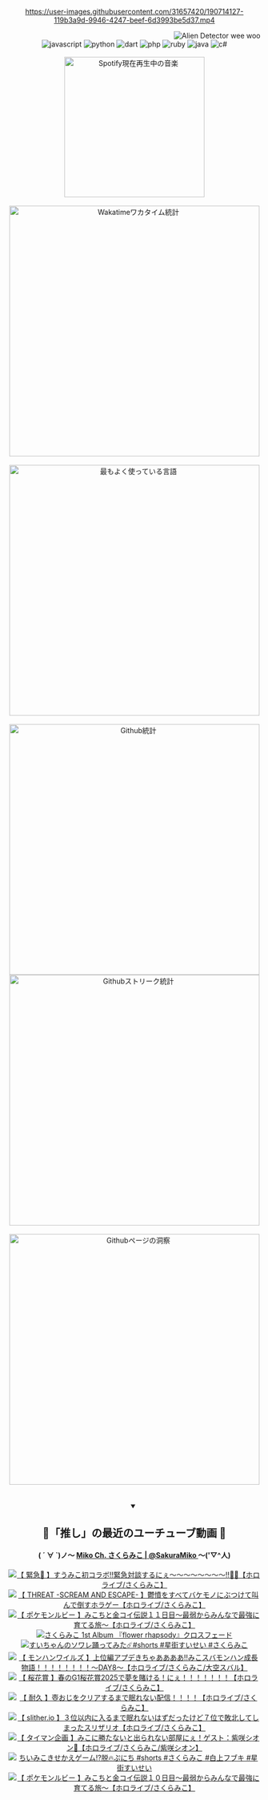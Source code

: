 <!-- START: HERO IMAGE GIF ////////// ////////// ////////// -->
<!-- <img src="@/../assets/img/gaming/ghost-of-tsushima.gif" width="100%"  alt="nellyXinwei's Hero Gif Image"/> -->
<!-- END: HERO IMAGE GIF ////////// ////////// ////////// -->

<div align="center" >  
  
<!-- START:ワンピース 第1015話「ルフィはRED ROCを使う」 -->
<https://user-images.githubusercontent.com/31657420/190714127-119b3a9d-9946-4247-beef-6d3993be5d37.mp4>
<!-- END:ワンピース 第1015話「ルフィはRED ROCを使う」 -->

<!-- START:VISITOR COUNTER -->
<div width="100%" align="right">
<img src="https://komarev.com/ghpvc/?username=nellyXinwei&label=🛸&color=grey&style=for-the-badge&labelcolor=ffffff" alt="Alien Detector wee woo"/>
</div>
<!-- END:VISITOR COUNTER -->

<!-- START: PROGRAMMING LANGUAGES -->
<!-- 色彩 Color Scheme:
#961E3A, #8A0D42, #5A0640, #4F265E, #2B355A, #3E759B, #CC4246,
#BB2649, #AD1052, #700750, #633075, #364270, #4E92C2, #FF5357
Sauce: https://www.webcreatorbox.com/inspiration/pantone-2023
-->

<img src="https://img.shields.io/badge/javascript%20-%23BB2649.svg?&style=for-the-badge&logo=javascript&logoColor=white&labelColor=961E3A" alt="javascript"/>
<img src="https://img.shields.io/badge/python%20-%23AD1052.svg?&style=for-the-badge&logo=python&logoColor=white&labelColor=8A0D42" alt="python" />
<img src="https://img.shields.io/badge/dart%20-%23700750.svg?&style=for-the-badge&logo=dart&logoColor=white&labelColor=5A0640" alt="dart"/>
<img src="https://img.shields.io/badge/php%20-%23633075.svg?&style=for-the-badge&logo=php&logoColor=white&labelColor=4F265E" alt="php"/>
<img src="https://img.shields.io/badge/ruby%20-%23364270.svg?&style=for-the-badge&logo=ruby&logoColor=white&labelColor=2B355A" alt="ruby"/>
<img src="https://img.shields.io/badge/java%20-%234E92C2.svg?&style=for-the-badge&logo=openjdk&logoColor=white&labelColor=3E759B" alt="java"/>
<img src="https://img.shields.io/badge/c%23-%23FF5357.svg?style=for-the-badge&logo=c-sharp&logoColor=white&labelColor=CC4246" alt="c#"/>  
<!-- END: PROGRAMMING LANGUAGES -->

<br>
<br>

<!-- START: MUSIC STATUS -->
  <!-- <a href="https://newojima-gsrs-20220114.vercel.app/api/now-playing?open">
    <img src="https://newojima-gsrs-20220114.vercel.app/api/now-playing" alt="Spotify現在再生中の音楽">
  </a> -->
  <img src="https://newojima-grss-20230114.vercel.app/api/spotify?border_color=transparent" alt="Spotify現在再生中の音楽" width="280px">
<!-- END: MUSIC STATUS -->

<br>
<br>

<!-- START: GITHUB STATUS -->
<!-- 色彩 Color Scheme:  #BB2649, #AD1052, #700750, #633075 -->
<img align="center" src="https://newojima-grs-20230109.vercel.app/api/wakatime?username=njtalba5127&layout=compact&langs_count=10&locale=ja&hide_title=false&title_color=fff&hide_border=true&text_color=fff&bg_color=BB2649,BB2649,633075,633075&hide=other,css,html,bash,xml,git%20config,makefile,properties,yaml,markdown,text,json,jsx" alt="Wakatimeワカタイム統計" width="500px"/>

<br>
<br>

<!-- 色彩 Color Scheme:  #633075, #364270, #4E92C2 -->
  <img align="center" src="https://newojima-grs-20230109.vercel.app/api/top-langs?username=njtalba5127&layout=compact&text_color=fff&icon_color=fff&hide_border=true&&locale=ja&hide_title=false&title_color=fff&include_all_commits=true&card_width=445&langs_count=11&hide=c%23,powershell,shaderlab,hlsl,makefile,jupyter%20notebook,python,html,css,shell,batchfile,less,liquid,hack,scss&bg_color=4F265E,633075,4E92C2" alt="最もよく使っている言語" width="500px"/>

<br>
<br>

<!-- 色彩 Color Scheme:  #4E92C2, #FF5357 -->
  <img align="center" src="https://newojima-grs-20230109.vercel.app/api?username=njtalba5127&rank_icon=github&show_icons=true&&locale=ja&title_color=fff&text_color=fff&icon_color=fff&hide_border=true&hide_title=false&count_private=true&include_all_commits=true&card_width=495&disable_animations=true&bg_color=4E92C2,4E92C2,FF5357" alt="Github統計" width="500px"/>

<br>

<img align="center" src="https://streak-stats.demolab.com?user=njtalba5127&theme=dark&hide_border=true&locale=ja&ring=BB2649&stroke=222222&background=151515&sideLabels=BB2649&currStreakLabel=ffffff&border=BB2649&fire=FF5357&currStreakNum=ffffff&sideNums=FF5357&dates=ffffff" alt="Githubストリーク統計" width="500px"/>

<br>
<br>

  <img align="center" width="500px" src="@/../assets/img/page-insights.svg" alt="Githubページの洞察"/>
  
</div>
<!-- END: GITHUB STATUS -->

<br>
<br>

<div align="center">
<details open>
  <summary>

  </summary>

  <h2 align="center">🌸「推し」の最近のユーチューブ動画 🌸</h2>
  <h4>
  ( ´ ∀ `)ノ～ 
  <a href="https://www.youtube.com/@SakuraMiko">Miko Ch. さくらみこ | @SakuraMiko
  </a>
   ～('▽^人)
  </h4>

  <!-- BEGIN YOUTUBE-CARDS -->
<a href="https://www.youtube.com/watch?v=JSoiNMiRBMc"><img src="https://ytcards.demolab.com/?id=JSoiNMiRBMc&title=%E3%80%90+%E7%B7%8A%E6%80%A5%F0%9F%9A%A8+%E3%80%91%E3%81%99%E3%81%86%E3%81%BF%E3%81%93%E5%88%9D%E3%82%B3%E3%83%A9%E3%83%9C%E2%80%BC%E7%B7%8A%E6%80%A5%E5%AF%BE%E8%AB%87%E3%81%99%E3%82%8B%E3%81%AB%E3%81%87%EF%BD%9E%EF%BD%9E%EF%BD%9E%EF%BD%9E%EF%BD%9E%EF%BD%9E%EF%BD%9E%EF%BD%9E%E2%80%BC%F0%9F%8C%B8%F0%9F%92%99%E3%80%90%E3%83%9B%E3%83%AD%E3%83%A9%E3%82%A4%E3%83%96%2F%E3%81%95%E3%81%8F%E3%82%89%E3%81%BF%E3%81%93%E3%80%91&lang=ja&timestamp=1744728627&background_color=%230d1117&title_color=%23ffffff&stats_color=%23dedede&max_title_lines=1&width=187&border_radius=5&duration=4714" alt="【 緊急🚨 】すうみこ初コラボ‼緊急対談するにぇ～～～～～～～～‼🌸💙【ホロライブ/さくらみこ】" title="【 緊急🚨 】すうみこ初コラボ‼緊急対談するにぇ～～～～～～～～‼🌸💙【ホロライブ/さくらみこ】"></a>
<a href="https://www.youtube.com/watch?v=g5yB8z55qOA"><img src="https://ytcards.demolab.com/?id=g5yB8z55qOA&title=%E3%80%90+THREAT+-SCREAM+AND+ESCAPE-+%E3%80%91%E9%AC%B1%E6%86%A4%E3%82%92%E3%81%99%E3%81%B9%E3%81%A6%E3%83%90%E3%82%B1%E3%83%A2%E3%83%8E%E3%81%AB%E3%81%B6%E3%81%A4%E3%81%91%E3%81%A6%E5%8F%AB%E3%82%93%E3%81%A7%E5%80%92%E3%81%99%E3%83%9B%E3%83%A9%E3%82%B2%E3%83%BC%E3%80%90%E3%83%9B%E3%83%AD%E3%83%A9%E3%82%A4%E3%83%96%2F%E3%81%95%E3%81%8F%E3%82%89%E3%81%BF%E3%81%93%E3%80%91&lang=ja&timestamp=1744721354&background_color=%230d1117&title_color=%23ffffff&stats_color=%23dedede&max_title_lines=1&width=187&border_radius=5&duration=2464" alt="【 THREAT -SCREAM AND ESCAPE- 】鬱憤をすべてバケモノにぶつけて叫んで倒すホラゲー【ホロライブ/さくらみこ】" title="【 THREAT -SCREAM AND ESCAPE- 】鬱憤をすべてバケモノにぶつけて叫んで倒すホラゲー【ホロライブ/さくらみこ】"></a>
<a href="https://www.youtube.com/watch?v=3iNXXJQ5BBw"><img src="https://ytcards.demolab.com/?id=3iNXXJQ5BBw&title=%E3%80%90+%E3%83%9D%E3%82%B1%E3%83%A2%E3%83%B3%E3%83%AB%E3%83%93%E3%83%BC+%E3%80%91%E3%81%BF%E3%81%93%E3%81%A1%E3%81%A8%E9%87%91%E3%82%B3%E3%82%A4%E4%BC%9D%E8%AA%AC%EF%BC%91%EF%BC%91%E6%97%A5%E7%9B%AE%EF%BD%9E%E6%9C%80%E5%BC%B1%E3%81%8B%E3%82%89%E3%81%BF%E3%82%93%E3%81%AA%E3%81%A7%E6%9C%80%E5%BC%B7%E3%81%AB%E8%82%B2%E3%81%A6%E3%82%8B%E6%97%85%EF%BD%9E%E3%80%90%E3%83%9B%E3%83%AD%E3%83%A9%E3%82%A4%E3%83%96%2F%E3%81%95%E3%81%8F%E3%82%89%E3%81%BF%E3%81%93%E3%80%91&lang=ja&timestamp=1744655551&background_color=%230d1117&title_color=%23ffffff&stats_color=%23dedede&max_title_lines=1&width=187&border_radius=5&duration=25642" alt="【 ポケモンルビー 】みこちと金コイ伝説１１日目～最弱からみんなで最強に育てる旅～【ホロライブ/さくらみこ】" title="【 ポケモンルビー 】みこちと金コイ伝説１１日目～最弱からみんなで最強に育てる旅～【ホロライブ/さくらみこ】"></a>
<a href="https://www.youtube.com/watch?v=80ZUGukueXM"><img src="https://ytcards.demolab.com/?id=80ZUGukueXM&title=%E3%81%95%E3%81%8F%E3%82%89%E3%81%BF%E3%81%93+1st+Album+%E3%80%8Eflower+rhapsody%E3%80%8F%E3%82%AF%E3%83%AD%E3%82%B9%E3%83%95%E3%82%A7%E3%83%BC%E3%83%89&lang=ja&timestamp=1744626611&background_color=%230d1117&title_color=%23ffffff&stats_color=%23dedede&max_title_lines=1&width=187&border_radius=5&duration=178" alt="さくらみこ 1st Album 『flower rhapsody』クロスフェード" title="さくらみこ 1st Album 『flower rhapsody』クロスフェード"></a>
<a href="https://www.youtube.com/watch?v=kFOd-9Z1j2w"><img src="https://ytcards.demolab.com/?id=kFOd-9Z1j2w&title=%E3%81%99%E3%81%84%E3%81%A1%E3%82%83%E3%82%93%E3%81%AE%E3%82%BD%E3%83%AF%E3%83%AC%E8%B8%8A%E3%81%A3%E3%81%A6%E3%81%BF%E3%81%9F%E2%98%84%EF%B8%8F%23shorts+%23%E6%98%9F%E8%A1%97%E3%81%99%E3%81%84%E3%81%9B%E3%81%84+%23%E3%81%95%E3%81%8F%E3%82%89%E3%81%BF%E3%81%93&lang=ja&timestamp=1744623018&background_color=%230d1117&title_color=%23ffffff&stats_color=%23dedede&max_title_lines=1&width=187&border_radius=5&duration=27" alt="すいちゃんのソワレ踊ってみた☄️#shorts #星街すいせい #さくらみこ" title="すいちゃんのソワレ踊ってみた☄️#shorts #星街すいせい #さくらみこ"></a>
<a href="https://www.youtube.com/watch?v=O2EEhLV5Wzw"><img src="https://ytcards.demolab.com/?id=O2EEhLV5Wzw&title=%E3%80%90+%E3%83%A2%E3%83%B3%E3%83%8F%E3%83%B3%E3%83%AF%E3%82%A4%E3%83%AB%E3%82%BA+%E3%80%91%E4%B8%8A%E4%BD%8D%E7%B7%A8%E3%82%A2%E3%83%97%E3%83%87%E3%81%8D%E3%81%A1%E3%82%83%E3%81%82%E3%81%82%E3%81%82%E3%81%82%E2%80%BC%E3%81%BF%E3%81%93%E3%82%B9%E3%83%90%E3%83%A2%E3%83%B3%E3%83%8F%E3%83%B3%E6%88%90%E9%95%B7%E7%89%A9%E8%AA%9E%EF%BC%81%EF%BC%81%EF%BC%81%EF%BC%81%EF%BC%81%EF%BC%81%EF%BC%81%EF%BC%81%EF%BD%9EDAY8%EF%BD%9E%E3%80%90%E3%83%9B%E3%83%AD%E3%83%A9%E3%82%A4%E3%83%96%2F%E3%81%95%E3%81%8F%E3%82%89%E3%81%BF%E3%81%93%2F%E5%A4%A7%E7%A9%BA%E3%82%B9%E3%83%90%E3%83%AB%E3%80%91&lang=ja&timestamp=1744565790&background_color=%230d1117&title_color=%23ffffff&stats_color=%23dedede&max_title_lines=1&width=187&border_radius=5&duration=18893" alt="【 モンハンワイルズ 】上位編アプデきちゃああああ‼みこスバモンハン成長物語！！！！！！！！～DAY8～【ホロライブ/さくらみこ/大空スバル】" title="【 モンハンワイルズ 】上位編アプデきちゃああああ‼みこスバモンハン成長物語！！！！！！！！～DAY8～【ホロライブ/さくらみこ/大空スバル】"></a>
<a href="https://www.youtube.com/watch?v=rXIyVCxIRdA"><img src="https://ytcards.demolab.com/?id=rXIyVCxIRdA&title=%E3%80%90+%E6%A1%9C%E8%8A%B1%E8%B3%9E+%E3%80%91%E6%98%A5%E3%81%AEG1%E6%A1%9C%E8%8A%B1%E8%B3%9E2025%E3%81%A7%E5%A4%A2%E3%82%92%E8%B3%AD%E3%81%91%E3%82%8B%EF%BC%81%E3%81%AB%E3%81%87%EF%BC%81%EF%BC%81%EF%BC%81%EF%BC%81%EF%BC%81%EF%BC%81%EF%BC%81%E3%80%90%E3%83%9B%E3%83%AD%E3%83%A9%E3%82%A4%E3%83%96%2F%E3%81%95%E3%81%8F%E3%82%89%E3%81%BF%E3%81%93%E3%80%91&lang=ja&timestamp=1744527866&background_color=%230d1117&title_color=%23ffffff&stats_color=%23dedede&max_title_lines=1&width=187&border_radius=5&duration=5023" alt="【 桜花賞 】春のG1桜花賞2025で夢を賭ける！にぇ！！！！！！！【ホロライブ/さくらみこ】" title="【 桜花賞 】春のG1桜花賞2025で夢を賭ける！にぇ！！！！！！！【ホロライブ/さくらみこ】"></a>
<a href="https://www.youtube.com/watch?v=aFSgxHYqVfU"><img src="https://ytcards.demolab.com/?id=aFSgxHYqVfU&title=%E3%80%90+%E8%80%90%E4%B9%85+%E3%80%91%E5%A3%BA%E3%81%8A%E3%81%98%E3%82%92%E3%82%AF%E3%83%AA%E3%82%A2%E3%81%99%E3%82%8B%E3%81%BE%E3%81%A7%E7%9C%A0%E3%82%8C%E3%81%AA%E3%81%84%E9%85%8D%E4%BF%A1%EF%BC%81%EF%BC%81%EF%BC%81%EF%BC%81%E3%80%90%E3%83%9B%E3%83%AD%E3%83%A9%E3%82%A4%E3%83%96%2F%E3%81%95%E3%81%8F%E3%82%89%E3%81%BF%E3%81%93%E3%80%91&lang=ja&timestamp=1744484452&background_color=%230d1117&title_color=%23ffffff&stats_color=%23dedede&max_title_lines=1&width=187&border_radius=5&duration=23989" alt="【 耐久 】壺おじをクリアするまで眠れない配信！！！！【ホロライブ/さくらみこ】" title="【 耐久 】壺おじをクリアするまで眠れない配信！！！！【ホロライブ/さくらみこ】"></a>
<a href="https://www.youtube.com/watch?v=FVEkQs6o0uU"><img src="https://ytcards.demolab.com/?id=FVEkQs6o0uU&title=%E3%80%90+slither.io+%E3%80%91%EF%BC%93%E4%BD%8D%E4%BB%A5%E5%86%85%E3%81%AB%E5%85%A5%E3%82%8B%E3%81%BE%E3%81%A7%E7%9C%A0%E3%82%8C%E3%81%AA%E3%81%84%E3%81%AF%E3%81%9A%E3%81%A0%E3%81%A3%E3%81%9F%E3%81%91%E3%81%A9%EF%BC%97%E4%BD%8D%E3%81%A7%E6%95%97%E5%8C%97%E3%81%97%E3%81%A6%E3%81%97%E3%81%BE%E3%81%A3%E3%81%9F%E3%82%B9%E3%83%AA%E3%82%B6%E3%83%AA%E3%82%AA%E3%80%90%E3%83%9B%E3%83%AD%E3%83%A9%E3%82%A4%E3%83%96%2F%E3%81%95%E3%81%8F%E3%82%89%E3%81%BF%E3%81%93%E3%80%91&lang=ja&timestamp=1744398178&background_color=%230d1117&title_color=%23ffffff&stats_color=%23dedede&max_title_lines=1&width=187&border_radius=5&duration=24020" alt="【 slither.io 】３位以内に入るまで眠れないはずだったけど７位で敗北してしまったスリザリオ【ホロライブ/さくらみこ】" title="【 slither.io 】３位以内に入るまで眠れないはずだったけど７位で敗北してしまったスリザリオ【ホロライブ/さくらみこ】"></a>
<a href="https://www.youtube.com/watch?v=nBSFMoiPb9k"><img src="https://ytcards.demolab.com/?id=nBSFMoiPb9k&title=%E3%80%90+%E3%82%BF%E3%82%A4%E3%83%9E%E3%83%B3%E4%BC%81%E7%94%BB+%E3%80%91%E3%81%BF%E3%81%93%E3%81%AB%E5%8B%9D%E3%81%9F%E3%81%AA%E3%81%84%E3%81%A8%E5%87%BA%E3%82%89%E3%82%8C%E3%81%AA%E3%81%84%E9%83%A8%E5%B1%8B%E3%81%AB%E3%81%87%EF%BC%81%E3%82%B2%E3%82%B9%E3%83%88%EF%BC%9A%E7%B4%AB%E5%92%B2%E3%82%B7%E3%82%AA%E3%83%B3%F0%9F%8C%99%E3%80%90%E3%83%9B%E3%83%AD%E3%83%A9%E3%82%A4%E3%83%96%2F%E3%81%95%E3%81%8F%E3%82%89%E3%81%BF%E3%81%93%2F%E7%B4%AB%E5%92%B2%E3%82%B7%E3%82%AA%E3%83%B3%E3%80%91&lang=ja&timestamp=1744294639&background_color=%230d1117&title_color=%23ffffff&stats_color=%23dedede&max_title_lines=1&width=187&border_radius=5&duration=7538" alt="【 タイマン企画 】みこに勝たないと出られない部屋にぇ！ゲスト：紫咲シオン🌙【ホロライブ/さくらみこ/紫咲シオン】" title="【 タイマン企画 】みこに勝たないと出られない部屋にぇ！ゲスト：紫咲シオン🌙【ホロライブ/さくらみこ/紫咲シオン】"></a>
<a href="https://www.youtube.com/watch?v=x0Fnq6YzCoY"><img src="https://ytcards.demolab.com/?id=x0Fnq6YzCoY&title=%E3%81%A1%E3%81%84%E3%81%BF%E3%81%93%E3%81%8D%E3%81%9B%E3%81%8B%E3%81%88%E3%82%B2%E3%83%BC%E3%83%A0%E2%81%89%EF%B8%8F%E8%84%B1%F0%9F%94%A5%E3%81%B7%E3%81%AB%E3%81%A1+%23shorts+%23%E3%81%95%E3%81%8F%E3%82%89%E3%81%BF%E3%81%93+%23%E7%99%BD%E4%B8%8A%E3%83%95%E3%83%96%E3%82%AD+%23%E6%98%9F%E8%A1%97%E3%81%99%E3%81%84%E3%81%9B%E3%81%84&lang=ja&timestamp=1744167654&background_color=%230d1117&title_color=%23ffffff&stats_color=%23dedede&max_title_lines=1&width=187&border_radius=5&duration=57" alt="ちいみこきせかえゲーム⁉️脱🔥ぷにち #shorts #さくらみこ #白上フブキ #星街すいせい" title="ちいみこきせかえゲーム⁉️脱🔥ぷにち #shorts #さくらみこ #白上フブキ #星街すいせい"></a>
<a href="https://www.youtube.com/watch?v=35p_v2E-CZE"><img src="https://ytcards.demolab.com/?id=35p_v2E-CZE&title=%E3%80%90+%E3%83%9D%E3%82%B1%E3%83%A2%E3%83%B3%E3%83%AB%E3%83%93%E3%83%BC+%E3%80%91%E3%81%BF%E3%81%93%E3%81%A1%E3%81%A8%E9%87%91%E3%82%B3%E3%82%A4%E4%BC%9D%E8%AA%AC%EF%BC%91%EF%BC%90%E6%97%A5%E7%9B%AE%EF%BD%9E%E6%9C%80%E5%BC%B1%E3%81%8B%E3%82%89%E3%81%BF%E3%82%93%E3%81%AA%E3%81%A7%E6%9C%80%E5%BC%B7%E3%81%AB%E8%82%B2%E3%81%A6%E3%82%8B%E6%97%85%EF%BD%9E%E3%80%90%E3%83%9B%E3%83%AD%E3%83%A9%E3%82%A4%E3%83%96%2F%E3%81%95%E3%81%8F%E3%82%89%E3%81%BF%E3%81%93%E3%80%91&lang=ja&timestamp=1744135496&background_color=%230d1117&title_color=%23ffffff&stats_color=%23dedede&max_title_lines=1&width=187&border_radius=5&duration=19997" alt="【 ポケモンルビー 】みこちと金コイ伝説１０日目～最弱からみんなで最強に育てる旅～【ホロライブ/さくらみこ】" title="【 ポケモンルビー 】みこちと金コイ伝説１０日目～最弱からみんなで最強に育てる旅～【ホロライブ/さくらみこ】"></a>
<!-- END YOUTUBE-CARDS -->

</div>
  
</details>
